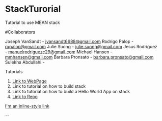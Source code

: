 # StackTurorial
Tutorial to use MEAN stack


#Collaborators

Joseph VanSandt - jvansandt6688@gmail.com
Rodrigo Palop - ropalop@gmail.com
Julie Suong - julie.suong@gmail.com
Jesus Rodriguez - manuelrodriguezc29@gmail.com
Michael Hansen - mmhansen@gmail.com
Barbara Pronsato - barbara.pronsato@gmail.com 
Sulekha Abdullahi - 

Tutorials

1. [Link to WebPage](https://jesus-rodriguez-ca.github.io/StackTutorial/)
2. Link to tutorial on how to build stack
3. Link to tutorial on how to build a Hello World App on stack
4. [Link to Repo](https://github.com/Jesus-Rodriguez-Ca/StackTutorial)

[I'm an inline-style link](https://www.google.com) 

--






